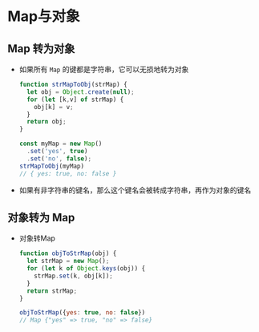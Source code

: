 # Map与对象

## Map 转为对象

  - 如果所有 `Map` 的键都是字符串，它可以无损地转为对象

    ```js
    function strMapToObj(strMap) {
      let obj = Object.create(null);
      for (let [k,v] of strMap) {
        obj[k] = v;
      }
      return obj;
    }

    const myMap = new Map()
      .set('yes', true)
      .set('no', false);
    strMapToObj(myMap)
    // { yes: true, no: false }
    ```

  - 如果有非字符串的键名，那么这个键名会被转成字符串，再作为对象的键名

## 对象转为 Map

  - 对象转Map

    ```js
    function objToStrMap(obj) {
      let strMap = new Map();
      for (let k of Object.keys(obj)) {
        strMap.set(k, obj[k]);
      }
      return strMap;
    }

    objToStrMap({yes: true, no: false})
    // Map {"yes" => true, "no" => false}
    ```
